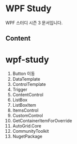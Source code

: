 # WPF Study

WPF 스터디 시즌 3 문서입니다.

## Content

# wpf-study

1. Button 이동
1. DataTemplate
1. ControlTemplate
1. Trigger
1. ContentControl
1. ListBox
1. ListBoxItem
1. ItemsControl
1. CustomControl
1. GetContainerItemForOverride
1. AutoGrid.Core
1. CommunityToolkit
1. NugetPackage
